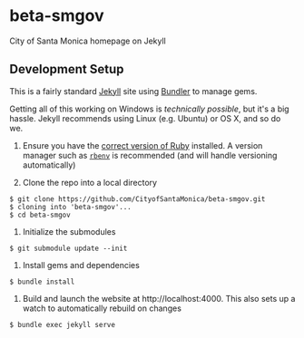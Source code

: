 # beta-smgov

City of Santa Monica homepage on Jekyll

## Development Setup

This is a fairly standard [Jekyll][1] site using [Bundler][2] to manage gems.

Getting all of this working on Windows is *technically possible*, but it's a big
hassle. Jekyll recommends using Linux (e.g. Ubuntu) or OS X, and so do we.

1. Ensure you have the [correct version of Ruby][3] installed. A version manager
   such as [`rbenv`][4] is recommended (and will handle versioning automatically)

1. Clone the repo into a local directory

  ```
  $ git clone https://github.com/CityofSantaMonica/beta-smgov.git
  $ cloning into 'beta-smgov'...
  $ cd beta-smgov
  ```

1. Initialize the submodules

  ```
  $ git submodule update --init
  ```

1. Install gems and dependencies

  ```
  $ bundle install
  ```

1. Build and launch the website at http://localhost:4000. This also sets up a
   watch to automatically rebuild on changes

  ```
  $ bundle exec jekyll serve
  ```

[1]: http://jekyllrb.com/
[2]: http://bundler.io/
[3]: .ruby-version
[4]: https://github.com/rbenv/rbenv#basic-github-checkout
